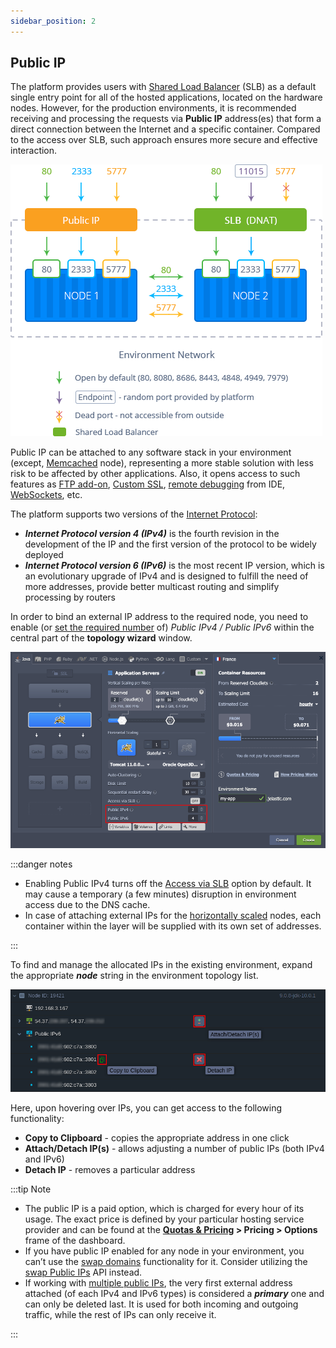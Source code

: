```yaml
---
sidebar_position: 2
---
```


## Public IP

The platform provides users with [Shared Load Balancer](https://cloudmydc.com/) (SLB) as a default single entry point for all of the hosted applications, located on the hardware nodes. However, for the production environments, it is recommended receiving and processing the requests via **Public IP** address(es) that form a direct connection between the Internet and a specific container. Compared to the access over SLB, such approach ensures more secure and effective interaction.

<div style={{
    display:'flex',
    justifyContent: 'center',
    margin: '0 0 1rem 0'
}}>

![Locale Dropdown](./img/PublicIP/01-public-ip-vs-shared-lb.png)

</div>

Public IP can be attached to any software stack in your environment (except, [Memcached](https://cloudmydc.com/) node), representing a more stable solution with less risk to be affected by other applications. Also, it opens access to such features as [FTP add-on](https://cloudmydc.com/), [Custom SSL](https://cloudmydc.com/), [remote debugging](https://cloudmydc.com/) from IDE, [WebSockets](https://cloudmydc.com/), etc.

The platform supports two versions of the [Internet Protocol](https://cloudmydc.com/):

- **_Internet Protocol version 4 (IPv4)_** is the fourth revision in the development of the IP and the first version of the protocol to be widely deployed
- **_Internet Protocol version 6 (IPv6)_** is the most recent IP version, which is an evolutionary upgrade of IPv4 and is designed to fulfill the need of more addresses, provide better multicast routing and simplify processing by routers

In order to bind an external IP address to the required node, you need to enable (or [set the required number](https://cloudmydc.com/) of) _Public IPv4 / Public IPv6_ within the central part of the **topology wizard** window.

<div style={{
    display:'flex',
    justifyContent: 'center',
    margin: '0 0 1rem 0'
}}>

![Locale Dropdown](./img/PublicIP/02-wizard-add-public-ip.png)

</div>

:::danger notes

- Enabling Public IPv4 turns off the [Access via SLB](https://cloudmydc.com/) option by default. It may cause a temporary (a few minutes) disruption in environment access due to the DNS cache.
- In case of attaching external IPs for the [horizontally scaled](https://cloudmydc.com/) nodes, each container within the layer will be supplied with its own set of addresses.

:::

To find and manage the allocated IPs in the existing environment, expand the appropriate **_node_** string in the environment topology list.

<div style={{
    display:'flex',
    justifyContent: 'center',
    margin: '0 0 1rem 0'
}}>

![Locale Dropdown](./img/PublicIP/03-dashboard-manage-external-ip-addresses.png)

</div>

Here, upon hovering over IPs, you can get access to the following functionality:

- **Copy to Clipboard** - copies the appropriate address in one click
- **Attach/Detach IP(s)** - allows adjusting a number of public IPs (both IPv4 and IPv6)
- **Detach IP** - removes a particular address

:::tip Note

- The public IP is a paid option, which is charged for every hour of its usage. The exact price is defined by your particular hosting service provider and can be found at the **[Quotas & Pricing](https://cloudmydc.com/) > Pricing > Options** frame of the dashboard.
- If you have public IP enabled for any node in your environment, you can’t use the [swap domains](https://cloudmydc.com/) functionality for it. Consider utilizing the [swap Public IPs](https://cloudmydc.com/) API instead.
- If working with [multiple public IPs](https://cloudmydc.com/), the very first external address attached (of each IPv4 and IPv6 types) is considered a **_primary_** one and can only be deleted last. It is used for both incoming and outgoing traffic, while the rest of IPs can only receive it.

:::
